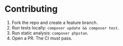 # Contributing

1. Fork the repo and create a feature branch.
2. Run tests locally: `composer update && composer test`.
3. Run static analysis: `composer phpstan`.
4. Open a PR. The CI must pass.
